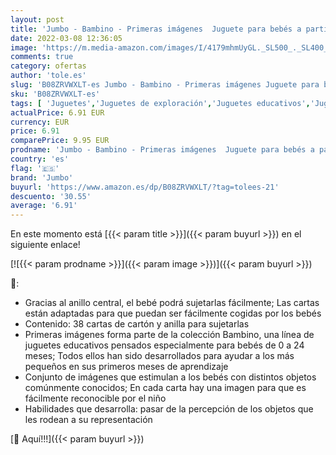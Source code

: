 ```yaml
---
layout: post
title: 'Jumbo - Bambino - Primeras imágenes  Juguete para bebés a partir de 12 meses'
date: 2022-03-08 12:36:05
image: 'https://m.media-amazon.com/images/I/4179mhmUyGL._SL500_._SL400_.jpg'
comments: true
category: ofertas
author: 'tole.es'
slug: 'B08ZRVWXLT-es Jumbo - Bambino - Primeras imágenes Juguete para bebés a...'
sku: 'B08ZRVWXLT-es'
tags: [ 'Juguetes','Juguetes de exploración','Juguetes educativos','Juguetes y juegos','bebés','jumbo', ]
actualPrice: 6.91 EUR
currency: EUR
price: 6.91
comparePrice: 9.95 EUR
prodname: 'Jumbo - Bambino - Primeras imágenes  Juguete para bebés a partir de 12 meses'
country: 'es'
flag: '🇪🇸'
brand: 'Jumbo'
buyurl: 'https://www.amazon.es/dp/B08ZRVWXLT/?tag=tolees-21'
descuento: '30.55'
average: '6.91'
---
```


En este momento está [{{< param title >}}]({{< param buyurl >}}) en el siguiente enlace!

[![{{< param prodname >}}]({{< param image >}})]({{< param buyurl >}})

🔎:

- Gracias al anillo central, el bebé podrá sujetarlas fácilmente; Las cartas están adaptadas para que puedan ser fácilmente cogidas por los bebés
- Contenido: 38 cartas de cartón y anilla para sujetarlas
- Primeras imágenes forma parte de la colección Bambino, una línea de juguetes educativos pensados especialmente para bebés de 0 a 24 meses; Todos ellos han sido desarrollados para ayudar a los más pequeños en sus primeros meses de aprendizaje
- Conjunto de imágenes que estimulan a los bebés con distintos objetos comúnmente conocidos; En cada carta hay una imagen para que es fácilmente reconocible por el niño
- Habilidades que desarrolla: pasar de la percepción de los objetos que les rodean a su representación

[🛒 Aquí!!!]({{< param buyurl >}})
